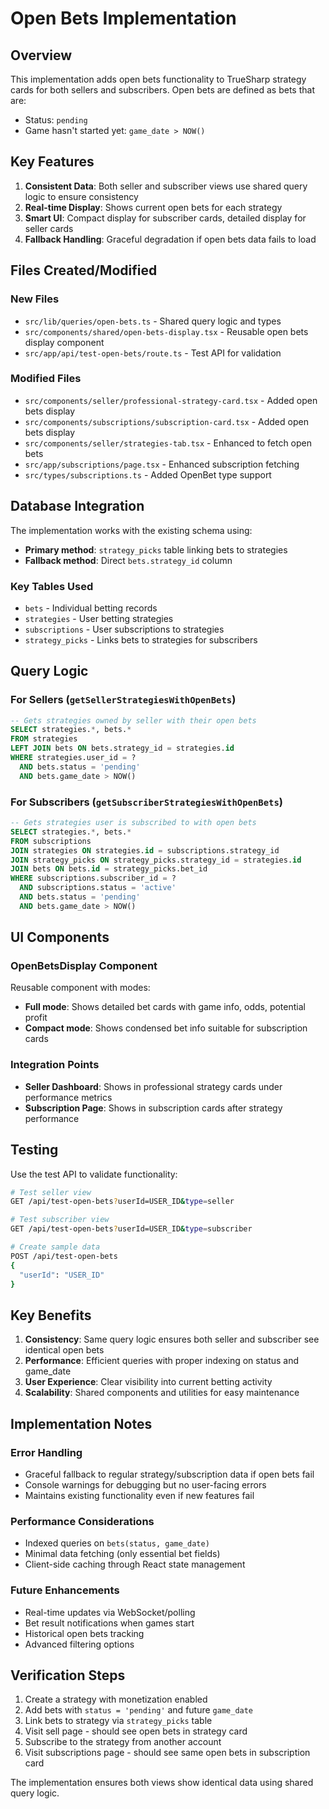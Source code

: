 # Open Bets Implementation

## Overview

This implementation adds open bets functionality to TrueSharp strategy cards for both sellers and
subscribers. Open bets are defined as bets that are:

- Status: `pending`
- Game hasn't started yet: `game_date > NOW()`

## Key Features

1. **Consistent Data**: Both seller and subscriber views use shared query logic to ensure
   consistency
2. **Real-time Display**: Shows current open bets for each strategy
3. **Smart UI**: Compact display for subscriber cards, detailed display for seller cards
4. **Fallback Handling**: Graceful degradation if open bets data fails to load

## Files Created/Modified

### New Files

- `src/lib/queries/open-bets.ts` - Shared query logic and types
- `src/components/shared/open-bets-display.tsx` - Reusable open bets display component
- `src/app/api/test-open-bets/route.ts` - Test API for validation

### Modified Files

- `src/components/seller/professional-strategy-card.tsx` - Added open bets display
- `src/components/subscriptions/subscription-card.tsx` - Added open bets display
- `src/components/seller/strategies-tab.tsx` - Enhanced to fetch open bets
- `src/app/subscriptions/page.tsx` - Enhanced subscription fetching
- `src/types/subscriptions.ts` - Added OpenBet type support

## Database Integration

The implementation works with the existing schema using:

- **Primary method**: `strategy_picks` table linking bets to strategies
- **Fallback method**: Direct `bets.strategy_id` column

### Key Tables Used

- `bets` - Individual betting records
- `strategies` - User betting strategies
- `subscriptions` - User subscriptions to strategies
- `strategy_picks` - Links bets to strategies for subscribers

## Query Logic

### For Sellers (`getSellerStrategiesWithOpenBets`)

```sql
-- Gets strategies owned by seller with their open bets
SELECT strategies.*, bets.*
FROM strategies
LEFT JOIN bets ON bets.strategy_id = strategies.id
WHERE strategies.user_id = ?
  AND bets.status = 'pending'
  AND bets.game_date > NOW()
```

### For Subscribers (`getSubscriberStrategiesWithOpenBets`)

```sql
-- Gets strategies user is subscribed to with open bets
SELECT strategies.*, bets.*
FROM subscriptions
JOIN strategies ON strategies.id = subscriptions.strategy_id
JOIN strategy_picks ON strategy_picks.strategy_id = strategies.id
JOIN bets ON bets.id = strategy_picks.bet_id
WHERE subscriptions.subscriber_id = ?
  AND subscriptions.status = 'active'
  AND bets.status = 'pending'
  AND bets.game_date > NOW()
```

## UI Components

### OpenBetsDisplay Component

Reusable component with modes:

- **Full mode**: Shows detailed bet cards with game info, odds, potential profit
- **Compact mode**: Shows condensed bet info suitable for subscription cards

### Integration Points

- **Seller Dashboard**: Shows in professional strategy cards under performance metrics
- **Subscription Page**: Shows in subscription cards after strategy performance

## Testing

Use the test API to validate functionality:

```bash
# Test seller view
GET /api/test-open-bets?userId=USER_ID&type=seller

# Test subscriber view
GET /api/test-open-bets?userId=USER_ID&type=subscriber

# Create sample data
POST /api/test-open-bets
{
  "userId": "USER_ID"
}
```

## Key Benefits

1. **Consistency**: Same query logic ensures both seller and subscriber see identical open bets
2. **Performance**: Efficient queries with proper indexing on status and game_date
3. **User Experience**: Clear visibility into current betting activity
4. **Scalability**: Shared components and utilities for easy maintenance

## Implementation Notes

### Error Handling

- Graceful fallback to regular strategy/subscription data if open bets fail
- Console warnings for debugging but no user-facing errors
- Maintains existing functionality even if new features fail

### Performance Considerations

- Indexed queries on `bets(status, game_date)`
- Minimal data fetching (only essential bet fields)
- Client-side caching through React state management

### Future Enhancements

- Real-time updates via WebSocket/polling
- Bet result notifications when games start
- Historical open bets tracking
- Advanced filtering options

## Verification Steps

1. Create a strategy with monetization enabled
2. Add bets with `status = 'pending'` and future `game_date`
3. Link bets to strategy via `strategy_picks` table
4. Visit sell page - should see open bets in strategy card
5. Subscribe to the strategy from another account
6. Visit subscriptions page - should see same open bets in subscription card

The implementation ensures both views show identical data using shared query logic.
